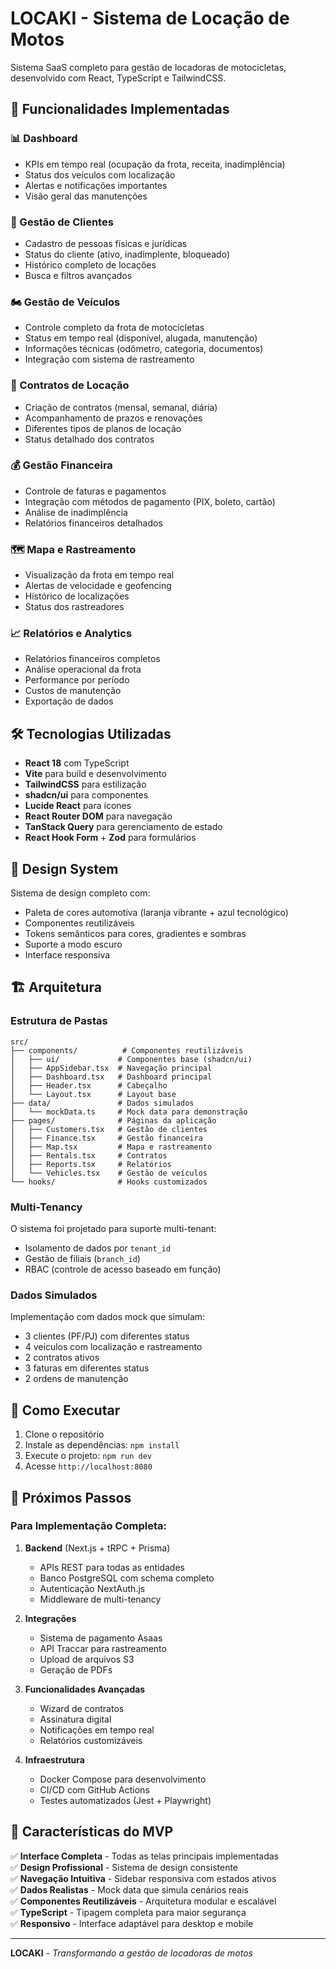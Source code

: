 # LOCAKI - Sistema de Locação de Motos

Sistema SaaS completo para gestão de locadoras de motocicletas, desenvolvido com React, TypeScript e TailwindCSS.

## 🚀 Funcionalidades Implementadas

### 📊 Dashboard
- KPIs em tempo real (ocupação da frota, receita, inadimplência)
- Status dos veículos com localização
- Alertas e notificações importantes
- Visão geral das manutenções

### 👥 Gestão de Clientes
- Cadastro de pessoas físicas e jurídicas
- Status do cliente (ativo, inadimplente, bloqueado)
- Histórico completo de locações
- Busca e filtros avançados

### 🏍️ Gestão de Veículos
- Controle completo da frota de motocicletas
- Status em tempo real (disponível, alugada, manutenção)
- Informações técnicas (odômetro, categoria, documentos)
- Integração com sistema de rastreamento

### 📄 Contratos de Locação
- Criação de contratos (mensal, semanal, diária)
- Acompanhamento de prazos e renovações
- Diferentes tipos de planos de locação
- Status detalhado dos contratos

### 💰 Gestão Financeira
- Controle de faturas e pagamentos
- Integração com métodos de pagamento (PIX, boleto, cartão)
- Análise de inadimplência
- Relatórios financeiros detalhados

### 🗺️ Mapa e Rastreamento
- Visualização da frota em tempo real
- Alertas de velocidade e geofencing
- Histórico de localizações
- Status dos rastreadores

### 📈 Relatórios e Analytics
- Relatórios financeiros completos
- Análise operacional da frota
- Performance por período
- Custos de manutenção
- Exportação de dados

## 🛠️ Tecnologias Utilizadas

- **React 18** com TypeScript
- **Vite** para build e desenvolvimento
- **TailwindCSS** para estilização
- **shadcn/ui** para componentes
- **Lucide React** para ícones
- **React Router DOM** para navegação
- **TanStack Query** para gerenciamento de estado
- **React Hook Form** + **Zod** para formulários

## 🎨 Design System

Sistema de design completo com:
- Paleta de cores automotiva (laranja vibrante + azul tecnológico)
- Componentes reutilizáveis
- Tokens semânticos para cores, gradientes e sombras
- Suporte a modo escuro
- Interface responsiva

## 🏗️ Arquitetura

### Estrutura de Pastas
```
src/
├── components/          # Componentes reutilizáveis
│   ├── ui/             # Componentes base (shadcn/ui)
│   ├── AppSidebar.tsx  # Navegação principal
│   ├── Dashboard.tsx   # Dashboard principal
│   ├── Header.tsx      # Cabeçalho
│   └── Layout.tsx      # Layout base
├── data/               # Dados simulados
│   └── mockData.ts     # Mock data para demonstração
├── pages/              # Páginas da aplicação
│   ├── Customers.tsx   # Gestão de clientes
│   ├── Finance.tsx     # Gestão financeira
│   ├── Map.tsx         # Mapa e rastreamento
│   ├── Rentals.tsx     # Contratos
│   ├── Reports.tsx     # Relatórios
│   └── Vehicles.tsx    # Gestão de veículos
└── hooks/              # Hooks customizados
```

### Multi-Tenancy
O sistema foi projetado para suporte multi-tenant:
- Isolamento de dados por `tenant_id`
- Gestão de filiais (`branch_id`)
- RBAC (controle de acesso baseado em função)

### Dados Simulados
Implementação com dados mock que simulam:
- 3 clientes (PF/PJ) com diferentes status
- 4 veículos com localização e rastreamento
- 2 contratos ativos
- 3 faturas em diferentes status
- 2 ordens de manutenção

## 🚀 Como Executar

1. Clone o repositório
2. Instale as dependências: `npm install`
3. Execute o projeto: `npm run dev`
4. Acesse `http://localhost:8080`

## 🔮 Próximos Passos

### Para Implementação Completa:

1. **Backend** (Next.js + tRPC + Prisma)
   - APIs REST para todas as entidades
   - Banco PostgreSQL com schema completo
   - Autenticação NextAuth.js
   - Middleware de multi-tenancy

2. **Integrações**
   - Sistema de pagamento Asaas
   - API Traccar para rastreamento
   - Upload de arquivos S3
   - Geração de PDFs

3. **Funcionalidades Avançadas**
   - Wizard de contratos
   - Assinatura digital
   - Notificações em tempo real
   - Relatórios customizáveis

4. **Infraestrutura**
   - Docker Compose para desenvolvimento
   - CI/CD com GitHub Actions
   - Testes automatizados (Jest + Playwright)

## 📝 Características do MVP

✅ **Interface Completa** - Todas as telas principais implementadas  
✅ **Design Profissional** - Sistema de design consistente  
✅ **Navegação Intuitiva** - Sidebar responsiva com estados ativos  
✅ **Dados Realistas** - Mock data que simula cenários reais  
✅ **Componentes Reutilizáveis** - Arquitetura modular e escalável  
✅ **TypeScript** - Tipagem completa para maior segurança  
✅ **Responsivo** - Interface adaptável para desktop e mobile  

---

**LOCAKI** - *Transformando a gestão de locadoras de motos*